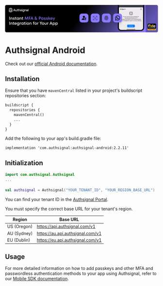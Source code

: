 <img width="1070" alt="Authsignal" src="https://raw.githubusercontent.com/authsignal/authsignal-android/main/.github/images/authsignal.png">

# Authsignal Android

Check out our [official Android documentation](https://docs.authsignal.com/sdks/client/android).

## Installation

Ensure that you have `mavenCentral` listed in your project's buildscript repositories section:

```
buildscript {
  repositories {
    mavenCentral()
    ...
  }
}
```

Add the following to your app's build.gradle file:

```
implementation 'com.authsignal:authsignal-android:2.2.11'
```

## Initialization

```kotlin
import com.authsignal.Authsignal
...

val authsignal = Authsignal("YOUR_TENANT_ID", "YOUR_REGION_BASE_URL")
```

You can find your tenant ID in the [Authsignal Portal](https://portal.authsignal.com/organisations/tenants/api).

You must specify the correct base URL for your tenant's region.

| Region      | Base URL                         |
| ----------- | -------------------------------- |
| US (Oregon) | https://api.authsignal.com/v1    |
| AU (Sydney) | https://au.api.authsignal.com/v1 |
| EU (Dublin) | https://eu.api.authsignal.com/v1 |

## Usage

For more detailed information on how to add passkeys and other MFA and passwordless authentication methods to your app using Authsignal, refer to our [Mobile SDK documentation](https://docs.authsignal.com/sdks/client/mobile).

